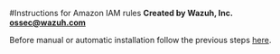 #Instructions for Amazon IAM rules
**Created by Wazuh, Inc. <ossec@wazuh.com>**


Before manual or automatic installation follow the previous steps [here](http://documentation.wazuh.com/en/latest/ossec_ruleset.html#amazon).


